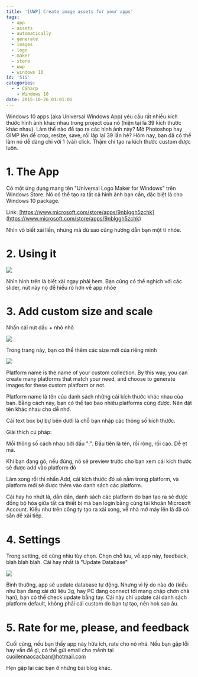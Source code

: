 ```yaml
---
title: '[UWP] Create image assets for your apps'
tags:
  - app
  - assets
  - automatically
  - generate
  - images
  - logo
  - maker
  - store
  - uwp
  - windows 10
id: '515'
categories:
  - - CSharp
    - Windows 10
date: 2015-10-26 01:01:01
---
```


Windows 10 apps (aka Universal Windows App) yêu cầu rất nhiều kích thước hình ảnh khác nhau trong project của nó (hiện tại là 39 kích thước khác nhau). Làm thế nào để tạo ra các hình ảnh này? Mở Photoshop hay GIMP lên để crop, resize, save, rồi lập lại 39 lần hẻ? Hôm nay, bạn đã có thể làm nó dễ dàng chỉ với 1 (vài) click. Thậm chí tạo ra kích thước custom được luôn.

<!-- more -->

# 1. The App

Có một ứng dụng mang tên "Universal Logo Maker for Windows" trên Windows Store. Nó có thể tạo ra tất cả hình ảnh bạn cần, đặc biệt là cho Windows 10 package.

Link: [https://www.microsoft.com/store/apps/9nblggh5zchk](https://www.microsoft.com/store/apps/9nblggh5zchk)

Nhìn vô biết xài liền, nhưng mà dù sao cũng hướng dẫn bạn một tí nhóe.

# 2. Using it

![](https://farm2.staticflickr.com/1528/25014426576_2bb0afed82_o.png)

Nhìn hình trên là biết xài ngay phải hem. Bạn cũng có thể nghịch với các slider, nút này nọ để hiểu rõ hơn về app nhóe

# 3. Add custom size and scale

Nhấn cái nút dấu + nhỏ nhỏ

![](https://farm6.staticflickr.com/5627/22493108391_1a6c030571_o.png)

Trong trang này, bạn có thể thêm các size mới của riêng mình

![](https://farm2.staticflickr.com/1536/25014463126_d77238d3c3_o.png)

Platform name is the name of your custom collection. By this way, you can create many platforms that match your need, and choose to generate images for these custom platform or not.

Platform name là tên của danh sách những cái kích thước khác nhau của bạn. Bằng cách này, bạn có thể tạo bao nhiêu platforms cũng được. Nên đặt tên khác nhau cho dễ nhớ.

Cái text box bự bự bên dưới là chỗ bạn nhập các thông số kích thước.

Giải thích cú pháp:

Mỗi thông số cách nhau bởi dấu ":". Đầu tiên là tên, rồi rộng, rồi cao. Dễ ẹt mà.

Khi bạn đang gõ, nếu đúng, nó sẽ preview trước cho bạn xem cái kích thước sẽ được add vào platform đó

Làm xong rồi thì nhấn Add, cái kích thước đó sẽ nằm trong platform, và platform mới sẽ được thêm vào danh sách các platform.

Cái hay ho nhứt là, dần dần, danh sách các platform do bạn tạo ra sẽ được đồng bộ hóa giữa tất cả thiết bị mà bạn login bằng cùng tài khoản Microsoft Account. Kiểu như trên công ty tạo ra xài xong, về nhà mở máy lên là đã có sẵn để xài tiếp.

# 4. Settings

Trong setting, có cũng nhìu tùy chọn. Chọn chỗ lưu, về app này, feedback, blah blah blah. Cái hay nhất là "Update Database"

![](https://farm2.staticflickr.com/1590/24922870222_cf003efd5f_o.png)

Bình thường, app sẽ update database tự động. Nhưng vì lý do nào đó (kiểu như bạn đang xài dữ liệu 3g, hay PC đang connect tới mạng chập chờn chả hạn), bạn có thể check update bằng tay. Cái này chỉ update cái danh sách platform default, không phải cái custom do bạn tự tạo, nên hok sao âu.

# 5. Rate for me, please, and feedback

Cuối cùng, nếu bạn thấy app này hữu ích, rate cho nó nhá. Nếu bạn gặp lỗi hay vấn đề gì, có thể gửi email cho mềnh tại [cuoilennaocacban@hotmail.com](mailto:cuoilennaocacban@hotmail.com)

Hẹn gặp lại các bạn ở những bài blog khác.